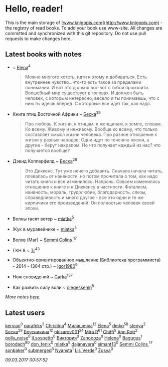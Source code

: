 # Hello, reader!
This is the main storage of [www.knigopis.com](http://www.knigopis.com) - the registry of read books.
To add your book use www-site. All changes are committed and synchronized with this git repository.
Do not use pull requests to make changes here.


## Latest books with notes
*  ~ [Elena](users/459/459594264-yandex)<sup>4</sup>
    > Можно многого хотеть, идти к этому и добиваться. Есть внутреннее чувство...что-то есть такое за пределами понимания. И вот это должно вот-вот с тобой произойти. Волшебный мир существует в головах. И должен быть человек, с которым интересно, весело и ты понимаешь, что с ним ты идешь вперед. С котороым все идет так, как надо.

* Книга птиц Восточной Африки ~ [Беска](users/157/1577468-vkontakte)<sup>29</sup>
    > Про любовь. К жизни, к птицам, к женщинам, к земле, словам. Ко всему. Живому и неживому. Вообще ко всему, что только составляет смысл жизни человека. Про разное отношение к жизни у разных народов. Одни идут по течению жизни, а другие - берут нахрапом. Но что получает каждый из нас? что получается вообще?

* Дэвид Копперфилд ~ [Беска](users/157/1577468-vkontakte)<sup>28</sup>
    > Это Диккенс. Тут уже нечего добавить. Сначала начала читать, плевалась от наивности, но потом прочитала о том, как надо читать книги и все изменилось. Напрочь. Совсем изменилось отношение к книге и к Диккенсу в частности. Фатализм, наивность, мораль, трудолюбие, благодарность, слезы, справедливость и много другое - все это одни и те же кирпичики его произведений. Он полностью человек своей эпохи.

* Волны гасят ветер ~ [miatka](users/351/35140437-vkontakte)<sup>5</sup>

* Жук в муравейнике ~ [miatka](users/351/35140437-vkontakte)<sup>4</sup>

* Волхв (Маг) ~ [Semmi Colins ](users/100/100632786848817999592-google)<sup>17</sup>

* ГКН 8 ~ [Tr](users/122/12282474-vkontakte)<sup>43</sup>

* Объектно-ориентированное мышление (Библиотека программиста) - 2014 - (304 стр.) ~ [igor1980](users/100/100003094239547-facebook)<sup>9</sup>

* Нож сновидений ~ [Garka](users/115/115753719718250012620-google)<sup>137</sup>

* Как развить силу воли ~ [olegessenin](users/390/3901448-vkontakte)<sup>8</sup>


_More notes [here](latest_books_with_notes.md)._


## Latest users
[kervian](users/244/244559736-vkontakte)<sup>0</sup> 
[parafeks](users/163/16366623-vkontakte)<sup>3</sup> 
[Christina](users/398/39868741-vkontakte)<sup>4</sup> 
[Милашечка](users/200/200601396-vkontakte)<sup>12</sup> 
[Elena](users/459/459594264-yandex)<sup>5</sup> 
[dmkq](users/142/1427317190926206-facebook)<sup>58</sup> 
[stenya](users/333/333274180-vkontakte)<sup>2</sup> 
[Беска](users/157/1577468-vkontakte)<sup>29</sup> 
[Брусникина](users/374/374307269-vkontakte)<sup>12</sup> 
[pkisarov001](users/311/311057796-yandex)<sup>24</sup> 
[Mira R](users/103/103293621948650602575-google)<sup>61</sup> 
[Chiffi](users/105/105831994080785626680-google)<sup>5</sup> 
[Ann Rott](users/108/108774233915925319546-google)<sup>2</sup> 
[polly_noise](users/179/179481296-vkontakte)<sup>0</sup> 
[il.sospetto](users/192/192594353-yandex)<sup>0</sup> 
[Виктория](users/843/84372212-vkontakte)<sup>0</sup> 
[Zanoooza](users/411/41187135-vkontakte)<sup>0</sup> 
[Helena](users/129/1299464500121936-facebook)<sup>0</sup> 
[Bagugus](users/106/106584244159462150750-google)<sup>1</sup> 
[borodach](users/157/15706320-vkontakte)<sup>90</sup> 
[don_fenix](users/137/137875876-vkontakte)<sup>0</sup> 
[miatka](users/351/35140437-vkontakte)<sup>5</sup> 
[dajanavera](users/386/386369337-vkontakte)<sup>0</sup> 
[simant13](users/153/153982695-vkontakte)<sup>0</sup> 
[Semmi Colins ](users/100/100632786848817999592-google)<sup>17</sup> 
[sonbaker](users/370/370437264-vkontakte)<sup>0</sup> 
[submerged](users/471/471364154-yandex)<sup>3</sup> 
[Nyansta](users/241/241453083-vkontakte)<sup>1</sup> 
[Lis_Verde](users/218/2180163884-twitter)<sup>0</sup> 
[Zosya](users/100/100942626501645498652-google)<sup>0</sup> 


_09.03.2017 00:57:52_
